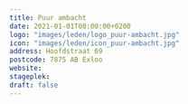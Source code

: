 ```yaml
---
title: Puur ambacht
date: 2021-01-01T00:00:00+0200
logo: "images/leden/logo_puur-ambacht.jpg"
icon: "images/leden/icon_puur-ambacht.jpg"
address: Hoofdstraat 69
postcode: 7875 AB Exloo
website: 
stageplek: 
draft: false
---
```



